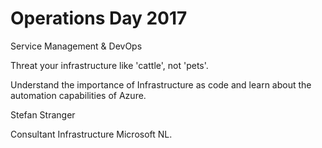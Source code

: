 # Operations Day 2017

Service Management & DevOps

Threat your infrastructure like 'cattle', not 'pets'.

Understand the importance of Infrastructure as code and learn about the automation capabilities of Azure.

Stefan Stranger

Consultant Infrastructure Microsoft NL.

